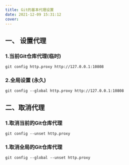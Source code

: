 ```yaml
---
title: Git的基本代理设置
date: 2021-12-09 15:31:12
cover: 
---
```

## 一、 设置代理
### 1.当前Git仓库代理(临时)
```shell
git config http.proxy http://127.0.0.1:10808
```
### 2.全局设置 (永久)
```shell
git config --global http.proxy http://127.0.0.1:10808
```
## 二、取消代理
### 1.取消当前的Git仓库代理
```shell
git config --unset http.proxy
```
### 1.取消全局的Git仓库代理
```shell
git config --global --unset http.proxy
```